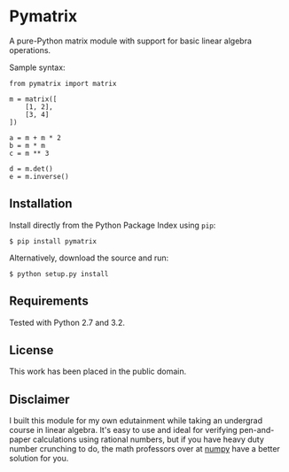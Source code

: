 
Pymatrix
========

A pure-Python matrix module with support for basic linear algebra operations.

Sample syntax:

    from pymatrix import matrix

    m = matrix([
        [1, 2],
        [3, 4]
    ])

    a = m + m * 2
    b = m * m
    c = m ** 3

    d = m.det()
    e = m.inverse()


Installation
------------

Install directly from the Python Package Index using `pip`:

    $ pip install pymatrix

Alternatively, download the source and run:

    $ python setup.py install


Requirements
------------

Tested with Python 2.7 and 3.2.


License
-------

This work has been placed in the public domain.


Disclaimer
----------

I built this module for my own edutainment while taking an undergrad course in linear algebra. It's easy to use and ideal for verifying pen-and-paper calculations using rational numbers, but if you have heavy duty number crunching to do, the math professors over at [numpy](http://www.numpy.org/) have a better solution for you.
